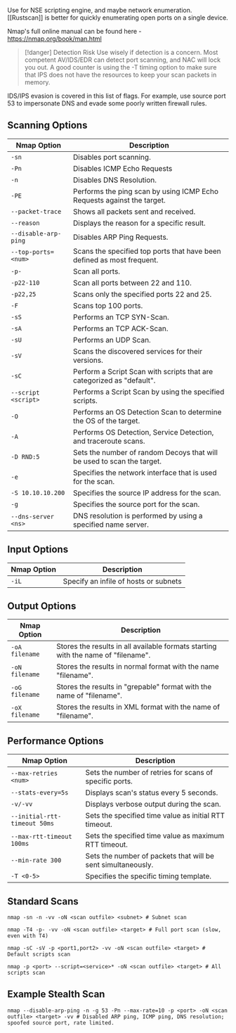 Use for NSE scripting engine, and maybe network enumeration. [[Rustscan]] is better for quickly enumerating open ports on a single device. 

Nmap's full online manual can be found here - https://nmap.org/book/man.html

> [!danger] Detection Risk
> Use wisely if detection is a concern. Most competent AV/IDS/EDR can detect port scanning, and NAC will lock you out. A good counter is using the -T timing option to make sure that IPS does not have the resources to keep your scan packets in memory.

IDS/IPS evasion is covered in this list of flags. For example, use source port 53 to impersonate DNS and evade some poorly written firewall rules. 

## Scanning Options

| **Nmap Option**      | **Description**                                                        |
| -------------------- | ---------------------------------------------------------------------- |
| `-sn`                | Disables port scanning.                                                |
| `-Pn`                | Disables ICMP Echo Requests                                            |
| `-n`                 | Disables DNS Resolution.                                               |
| `-PE`                | Performs the ping scan by using ICMP Echo Requests against the target. |
| `--packet-trace`     | Shows all packets sent and received.                                   |
| `--reason`           | Displays the reason for a specific result.                             |
| `--disable-arp-ping` | Disables ARP Ping Requests.                                            |
| `--top-ports=<num>`  | Scans the specified top ports that have been defined as most frequent. |
| `-p-`                | Scan all ports.                                                        |
| `-p22-110`           | Scan all ports between 22 and 110.                                     |
| `-p22,25`            | Scans only the specified ports 22 and 25.                              |
| `-F`                 | Scans top 100 ports.                                                   |
| `-sS`                | Performs an TCP SYN-Scan.                                              |
| `-sA`                | Performs an TCP ACK-Scan.                                              |
| `-sU`                | Performs an UDP Scan.                                                  |
| `-sV`                | Scans the discovered services for their versions.                      |
| `-sC`                | Perform a Script Scan with scripts that are categorized as "default".  |
| `--script <script>`  | Performs a Script Scan by using the specified scripts.                 |
| `-O`                 | Performs an OS Detection Scan to determine the OS of the target.       |
| `-A`                 | Performs OS Detection, Service Detection, and traceroute scans.        |
| `-D RND:5`           | Sets the number of random Decoys that will be used to scan the target. |
| `-e`                 | Specifies the network interface that is used for the scan.             |
| `-S 10.10.10.200`    | Specifies the source IP address for the scan.                          |
| `-g`                 | Specifies the source port for the scan.                                |
| `--dns-server <ns>`  | DNS resolution is performed by using a specified name server.          |

## Input Options


| Nmap Option | Description                           |
| ----------- | ------------------------------------- |
| `-iL`       | Specify an infile of hosts or subnets |


## Output Options

| **Nmap Option** | **Description** |
|---|----|
| `-oA filename` | Stores the results in all available formats starting with the name of "filename". |
| `-oN filename` | Stores the results in normal format with the name "filename". |
| `-oG filename` | Stores the results in "grepable" format with the name of "filename". |
| `-oX filename` | Stores the results in XML format with the name of "filename". |

## Performance Options

| **Nmap Option** | **Description** |
|---|----|
| `--max-retries <num>` | Sets the number of retries for scans of specific ports. |
| `--stats-every=5s` | Displays scan's status every 5 seconds. |
| `-v/-vv` | Displays verbose output during the scan. |
| `--initial-rtt-timeout 50ms` | Sets the specified time value as initial RTT timeout. |
| `--max-rtt-timeout 100ms` | Sets the specified time value as maximum RTT timeout. |
| `--min-rate 300` | Sets the number of packets that will be sent simultaneously. |
| `-T <0-5>` | Specifies the specific timing template. |

## Standard Scans

```shell
nmap -sn -n -vv -oN <scan outfile> <subnet> # Subnet scan

nmap -T4 -p- -vv -oN <scan outfile> <target> # Full port scan (slow, even with T4)

nmap -sC -sV -p <port1,port2> -vv -oN <scan outfile> <target> # Default scripts scan

nmap -p <port> --script=<service>* -oN <scan outfile> <target> # All scripts scan
```

## Example Stealth Scan
```shell
nmap --disable-arp-ping -n -g 53 -Pn --max-rate=10 -p <port> -oN <scan outfile> <target> -vv # Disabled ARP ping, ICMP ping, DNS resolution; spoofed source port, rate limited.
```
